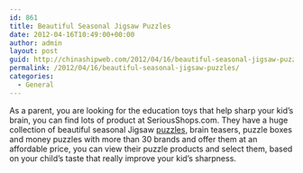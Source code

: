 ```yaml
---
id: 861
title: Beautiful Seasonal Jigsaw Puzzles
date: 2012-04-16T10:49:00+00:00
author: admin
layout: post
guid: http://chinashipweb.com/2012/04/16/beautiful-seasonal-jigsaw-puzzles/
permalink: /2012/04/16/beautiful-seasonal-jigsaw-puzzles/
categories:
  - General
---
```

As a parent, you are looking for the education toys that help sharp your kid&#8217;s brain, you can find lots of product at SeriousShops.com. They have a huge collection of beautiful seasonal Jigsaw [puzzles](http://www.seriouspuzzles.com), brain teasers, puzzle boxes and money puzzles with more than 30 brands and offer them at an affordable price, you can view their puzzle products and select them, based on your child&#8217;s taste that really improve your kid&#8217;s sharpness.